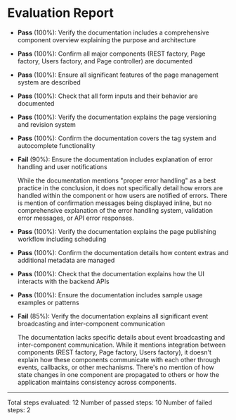 # Evaluation Report

- **Pass** (100%): Verify the documentation includes a comprehensive component overview explaining the purpose and architecture
- **Pass** (100%): Confirm all major components (REST factory, Page factory, Users factory, and Page controller) are documented
- **Pass** (100%): Ensure all significant features of the page management system are described
- **Pass** (100%): Check that all form inputs and their behavior are documented
- **Pass** (100%): Verify the documentation explains the page versioning and revision system
- **Pass** (100%): Confirm the documentation covers the tag system and autocomplete functionality
- **Fail** (90%): Ensure the documentation includes explanation of error handling and user notifications

    While the documentation mentions "proper error handling" as a best practice in the conclusion, it does not specifically detail how errors are handled within the component or how users are notified of errors. There is mention of confirmation messages being displayed inline, but no comprehensive explanation of the error handling system, validation error messages, or API error responses.

- **Pass** (100%): Verify the documentation explains the page publishing workflow including scheduling
- **Pass** (100%): Confirm the documentation details how content extras and additional metadata are managed
- **Pass** (100%): Check that the documentation explains how the UI interacts with the backend APIs
- **Pass** (100%): Ensure the documentation includes sample usage examples or patterns
- **Fail** (85%): Verify the documentation explains all significant event broadcasting and inter-component communication

    The documentation lacks specific details about event broadcasting and inter-component communication. While it mentions integration between components (REST factory, Page factory, Users factory), it doesn't explain how these components communicate with each other through events, callbacks, or other mechanisms. There's no mention of how state changes in one component are propagated to others or how the application maintains consistency across components.

---

Total steps evaluated: 12
Number of passed steps: 10
Number of failed steps: 2